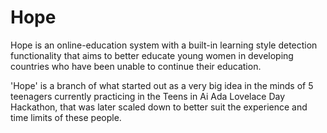 # Hope
Hope is an online-education system with a built-in learning style detection functionality that aims to better educate young women in developing countries who have been unable to continue their education.

'Hope' is a branch of what started out as a very big idea in the minds of 5 teenagers currently practicing in the Teens in Ai Ada Lovelace Day Hackathon, that was later scaled down to better suit the experience and time limits of these people.
